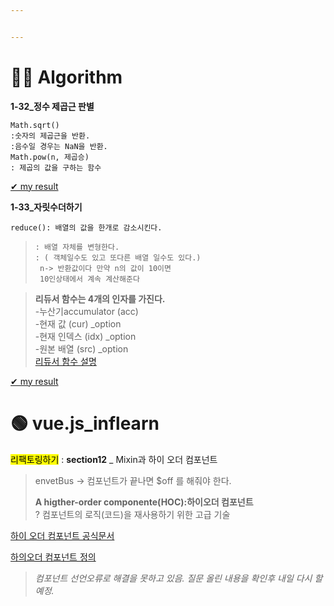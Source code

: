 ```yaml
---


---
```


<h1 id="👩‍💻-algorithm">👩‍💻 Algorithm</h1>
<p><strong>1-32_정수 제곱근 판별</strong></p>
<pre><code>Math.sqrt()
:숫자의 제곱근을 반환.
:음수일 경우는 NaN을 반환.
Math.pow(n, 제곱승)
: 제곱의 값을 구하는 함수
</code></pre>
<p><a href="https://github.com/gay0ung/Algorithm/blob/master/PROGRAMMERS/LEVEL_01/32.%EC%A0%95%EC%88%98%20%EC%A0%9C%EA%B3%B1%EA%B7%BC%20%ED%8C%90%EB%B3%84.html">✔  my result</a></p>
<p><strong>1-33_자릿수더하기</strong></p>
<pre><code>reduce(): 배열의 값을 한개로 감소시킨다.
</code></pre>
<blockquote>
<pre><code>: 배열 자체를 변형한다.
: ( 객체일수도 있고 또다른 배열 일수도 있다.)
 n-&gt; 반환값이다 만약 n의 값이 10이면
 10인상태에서 계속 계산해준다
</code></pre>
</blockquote>
<blockquote>
<p><strong>리듀서 함수는 4개의 인자를 가진다.</strong><br>
-누산기accumulator (acc)<br>
-현재 값 (cur) _option<br>
-현재 인덱스 (idx) _option<br>
-원본 배열 (src) _option<br>
<a href="https://ratseno.tistory.com/25">리듀서 함수 설명</a></p>
</blockquote>
<p><a href="https://github.com/gay0ung/Algorithm/blob/master/LEVEL_01/33.%EC%9E%90%EB%A6%BF%EC%88%98%20%EB%8D%94%ED%95%98%EA%B8%B0.html">✔  my result</a></p>
<h1 id="🟢-vue.js_inflearn">🟢 vue.js_inflearn</h1>
<p><mark>리팩토링하기</mark> : <strong>section12</strong> _ Mixin과 하이 오더 컴포넌트</p>
<blockquote>
<p>envetBus -&gt; 컴포넌트가 끝나면 $off 를 해줘야 한다.</p>
<p><strong>A higther-order componente(HOC):하이오더 컴포넌트</strong><br>
? 컴포넌트의 로직(코드)을 재사용하기 위한 고급 기술</p>
</blockquote>
<p><a href="https://reactjs.org/docs/higher-order-components.html">하이 오더 컴포넌트 공식문서</a></p>
<p><a href="https://joshua1988.github.io/vue-camp/design/pattern5.html#%EC%A0%95%EC%9D%98">하의오더 컴포넌트 정의</a></p>
<blockquote>
<p><em>컴포넌트 선언오류로 해결을 못하고 있음. 질문 올린 내용을 확인후 내일 다시 할 예정.</em></p>
</blockquote>

